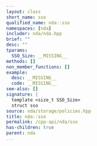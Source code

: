 ```yaml
---
layout: class
short_name: sso
qualified_name: nda::sso
namespaces: [nda]
includer: nda/nda.hpp
brief: ""
desc: ""
tparams:
  SSO_Size: __MISSING__
methods: []
non_member_functions: []
example:
  desc: __MISSING__
  code: __MISSING__
see-also: []
signature: |
  template <size_t SSO_Size> 
  struct sso
source: nda/storage/policies.hpp
title: nda::sso
permalink: /cpp-api/nda/sso
has-children: true
parent: nda
...
```


